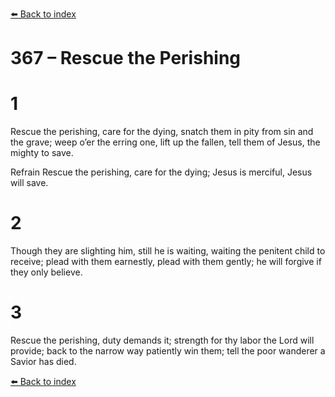 [⬅️ Back to index](../README.md)

# 367 – Rescue the Perishing


# 1
Rescue the perishing, care for the dying,
snatch them in pity from sin and the grave;
weep o’er the erring one, lift up the fallen,
tell them of Jesus, the mighty to save.

Refrain
Rescue the perishing, care for the dying;
Jesus is merciful, Jesus will save.

# 2
Though they are slighting him, still he is waiting,
waiting the penitent child to receive;
plead with them earnestly, plead with them gently;
he will forgive if they only believe.

# 3
Rescue the perishing, duty demands it;
strength for thy labor the Lord will provide;
back to the narrow way patiently win them;
tell the poor wanderer a Savior has died.

[⬅️ Back to index](../README.md)
